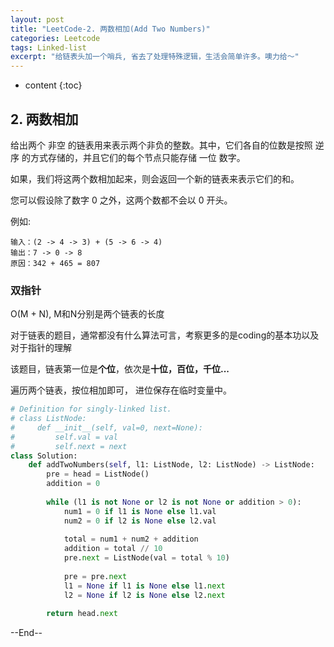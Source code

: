 ```yaml
---
layout: post
title: "LeetCode-2. 两数相加(Add Two Numbers)"
categories: Leetcode
tags: Linked-list
excerpt: "给链表头加一个哨兵, 省去了处理特殊逻辑，生活会简单许多。噢力给～"
---
```


* content
{:toc}

## 2. 两数相加

给出两个 非空 的链表用来表示两个非负的整数。其中，它们各自的位数是按照 逆序 的方式存储的，并且它们的每个节点只能存储 一位 数字。

如果，我们将这两个数相加起来，则会返回一个新的链表来表示它们的和。

您可以假设除了数字 0 之外，这两个数都不会以 0 开头。

例如:

```
输入：(2 -> 4 -> 3) + (5 -> 6 -> 4)
输出：7 -> 0 -> 8
原因：342 + 465 = 807
```

### 双指针

O(M + N), M和N分别是两个链表的长度

对于链表的题目，通常都没有什么算法可言，考察更多的是coding的基本功以及对于指针的理解

该题目，链表第一位是**个位**，依次是**十位，百位，千位...**

遍历两个链表，按位相加即可， 进位保存在临时变量中。

```python
# Definition for singly-linked list.
# class ListNode:
#     def __init__(self, val=0, next=None):
#         self.val = val
#         self.next = next
class Solution:
    def addTwoNumbers(self, l1: ListNode, l2: ListNode) -> ListNode:
        pre = head = ListNode()
        addition = 0
        
        while (l1 is not None or l2 is not None or addition > 0):
            num1 = 0 if l1 is None else l1.val
            num2 = 0 if l2 is None else l2.val
            
            total = num1 + num2 + addition
            addition = total // 10
            pre.next = ListNode(val = total % 10)
            
            pre = pre.next
            l1 = None if l1 is None else l1.next
            l2 = None if l2 is None else l2.next
            
        return head.next

```

--End--


